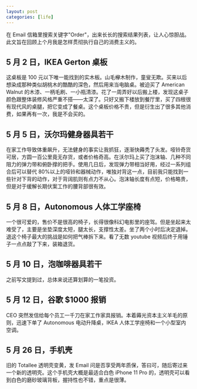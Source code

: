 ```yaml
---
layout: post
categories: [life]
---
```


在 Email 信箱里搜索关键字"Order"，出来长长的搜索结果列表，让人心惊胆战。此文旨在回顾上个月我是怎样贯彻执行自己的消费主义的。

## 5 月 2 日，IKEA Gerton 桌板

这桌板是 100 元以下唯一能找到的实木板。山毛欅木制作，童叟无欺。买来以后想染成那种类似胡桃木的酷酷的深色，然后用来当电脑桌。被迫买了 American Walnut 的木漆、一柄毛刷、一小瓶清漆。花了一周弄好以后搬上楼，发现这桌子颜色跟整体装修风格严重不搭——太深了。只好又搬下楼放到餐厅里，买了四根很有现代风的桌腿，把它变成了餐桌。这个桌板价格不贵，但是衍生出了很多其他消费，如果再有一次，我是不会买的。

## 5 月 5 日，沃尔玛健身器具若干

在家工作导致体重飙升，无法健身的事实让我抓狂，逐渐快薅秃了头发。哑铃奇货可居，方圆一百公里竟无存货，或者价格奇高。在沃尔玛上买了泡沫轴、几种不同阻力的弹力带和俯卧撑的把手。使用几日后，发现弹力带相当好用，经过一系列组合后可以替代 80%以上的哑铃和器械动作，唯独对背这一点，目前我只能找到一些针对下背的动作，对于背阔肌则有点力不从心。泡沫轴长度有点短，价格略贵，但是对于缓解长期伏案工作的腰背部很有效。

## 5 月 8 日，Autonomous 人体工学座椅

一个很可爱的，售价不是很高的椅子，长得很像科幻电影里的座驾。但是坐起来太难受了，主要是坐垫深度太短，腿太长，支撑性太差。坐了两个小时后决定退掉。退这个椅子最大的挑战是如何把气棒拆下来。看了无数 youtube 视频后终于用锤子一点点敲了下来，装箱退货。

## 5 月 10 日，泡咖啡器具若干

之前写文提到过，总体来说还算划算的一笔投资。

## 5 月 12 日，谷歌 $1000 报销

CEO 突然发信给每个员工一千刀在家工作家具报销。本着薅光资本主义羊毛的原则，迅速下单了 Autonomous 电动升降桌，IKEA 人体工学座椅和一个小型室内空调。

## 5 月 26 日，手机壳

旧的 Totallee 透明壳变黄，发 Email 问是否享受两年质保，答曰可，随后寄过来一个新的透明壳。这个手机壳大概是最适合白色 iPhone 11 Pro 的，透明壳可以看到白色的磨砂玻璃背板，握持性也不错，重点是很薄。
